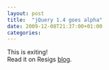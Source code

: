 ```yaml
---
layout: post
title:  "jQuery 1.4 goes alpha"
date: 2009-12-08T21:37:00+01:00
categories: 
---
```


This is exiting!<br>Read it on Resigs <a href="http://blog.jquery.com/2009/12/04/jquery-14-alpha-1-released/">blog</a>.
<div style="clear: both;"></div>